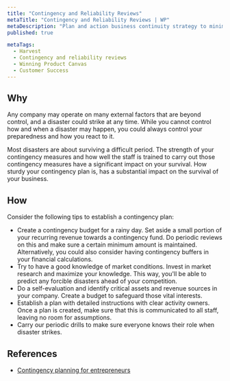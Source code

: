 ```yaml
---
title: "Contingency and Reliability Reviews"
metaTitle: "Contingency and Reliability Reviews | WP"
metaDescription: "Plan and action business continuity strategy to minimize business risks. Consider technical, market, and environmental factors. Ensure the readiness with various drills."
published: true

metaTags:
  - Harvest
  - Contingency and reliability reviews
  - Winning Product Canvas
  - Customer Success
---
```


## Why

Any company may operate on many external factors that are beyond control, and a disaster could strike at any time. While you cannot control how and when a disaster may happen, you could always control your preparedness and how you react to it.

Most disasters are about surviving a difficult period. The strength of your contingency measures and how well the staff is trained to carry out those contingency measures have a significant impact on your survival. How sturdy your contingency plan is, has a substantial impact on the survival of your business.


## How

Consider the following tips to establish a contingency plan:

- Create a contingency budget for a rainy day. Set aside a small portion of your recurring revenue towards a contingency fund. Do periodic reviews on this and make sure a certain minimum amount is maintained. Alternatively, you could also consider having contingency buffers in your financial calculations.
- Try to have a good knowledge of market conditions. Invest in market research and maximize your knowledge. This way, you'll be able to predict any forcible disasters ahead of your competition.
- Do a self-evaluation and identify critical assets and revenue sources in your company. Create a budget to safeguard those vital interests.
- Establish a plan with detailed instructions with clear activity owners. Once a plan is created, make sure that this is communicated to all staff, leaving no room for assumptions.
- Carry our periodic drills to make sure everyone knows their role when disaster strikes.


## References

- [Contingency planning for entrepreneurs](https://minutehack.com/guides/contingency-planning-for-entrepreneurs)
